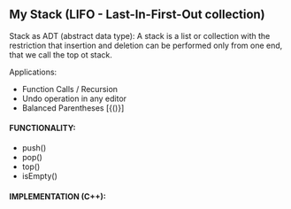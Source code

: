 ## My Stack (LIFO - Last-In-First-Out collection)
Stack as ADT (abstract data type): A stack is a list or collection with the restriction that insertion and deletion can be performed only from one end, that we call the top ot stack. 

Applications:
- Function Calls / Recursion
- Undo operation in any editor
- Balanced Parentheses [{()}]
#### FUNCTIONALITY:
- push()
- pop()
- top()
- isEmpty()
#### IMPLEMENTATION (C++):

